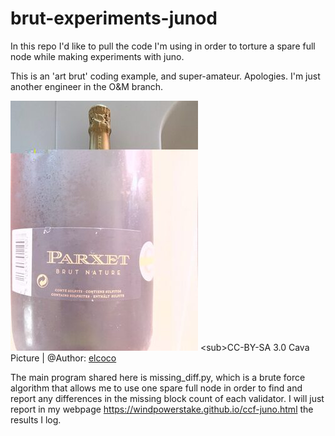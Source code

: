 # brut-experiments-junod
In this repo I'd like to pull the code I'm using in order to torture a spare full node while making experiments with juno.

This is an 'art brut' coding example, and super-amateur. Apologies. I'm just another engineer in the O&amp;M branch.

![Brut Parxet - Dirty and patchy repo](/images/parxet.jpg)
\<sub>CC-BY-SA 3.0 Cava Picture | @Author: [elcoco](https://es.openfoodfacts.org/fotografo/elcoco)</sub>

The main program shared here is missing\_diff.py, which is a brute force algorithm that allows me to use one spare full node in order to find and report any differences in the missing block count of each validator. I will just report in my webpage https://windpowerstake.github.io/ccf-juno.html the results I log.
